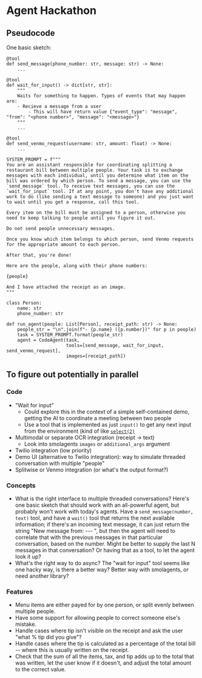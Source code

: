 # Agent Hackathon

## Pseudocode

One basic sketch:

```
@tool
def send_message(phone_number: str, message: str) -> None:
    ...

@tool
def wait_for_input() -> dict[str, str]:
    """
    Waits for something to happen. Types of events that may happen are:
    - Recieve a message from a user
        - This will have return value {"event_type": "message", "from": "<phone number>", "message": "<message>"}
    """
    ...

@tool
def send_venmo_request(username: str, amount: float) -> None:
    ...

SYSTEM_PROMPT = f"""
You are an assistant responsible for coordinating splitting a restaurant bill between multiple people. Your task is to exchange messages with each individual, until you determine what item on the bill was ordered by which person. To send a message, you can use the `send_message` tool. To receive text messages, you can use the `wait_for_input` tool. If at any point, you don't have any additional work to do (like sending a text message to someone) and you just want to wait until you get a response, call this tool.

Every item on the bill must be assigned to a person, otherwise you need to keep talking to people until you figure it out.

Do not send people unnecessary messages.

Once you know which item belongs to which person, send Venmo requests for the appropriate amount to each person.

After that, you're done!

Here are the people, along with their phone numbers:

{people}

And I have attached the receipt as an image.
"""

class Person:
    name: str
    phone_number: str

def run_agent(people: List[Person], receipt_path: str) -> None:
    people_str = "\n".join(f"- {p.name} ({p.number})" for p in people)
    task = SYSTEM_PROMPT.format(people_str)
    agent = CodeAgent(task,
                      tools=[send_message, wait_for_input, send_venmo_request],
                      images=[receipt_path])
```

## To figure out potentially in parallel

### Code

- "Wait for input"
    - Could explore this in the context of a simple self-contained demo, getting the AI to coordinate a meeting between two people
    - Use a tool that is implemented as just `input()` to get any next input from the environment (kind of like [`select(2)`](https://man7.org/linux/man-pages/man2/select.2.html)
- Multimodal or separate OCR integration (receipt -> text)
    - Look into smolagents `images` or `additional_args` argument
- Twilio integration (low priority)
- Demo UI (alternative to Twilio integration): way to simulate threaded conversation with multiple "people"
- Splitwise or Venmo integration (or what's the output format?)

### Concepts

- What is the right interface to multiple threaded conversations? Here's one basic sketch that should work with an all-powerful agent, but probably won't work with today's agents. Have a `send_message(number, text)` tool, and have a `wait()` tool that returns the next available information; if there's an incoming text message, it can just return the string "New message from: <number> --- <contents>", but then the agent will need to correlate that with the previous messages in that particular conversation, based on the number. Might be better to supply the last N messages in that conversation? Or having that as a tool, to let the agent look it up?
- What's the right way to do async? The "wait for input" tool seems like one hacky way, is there a better way? Better way with smolagents, or need another library?

### Features
- Menu items are either payed for by one person, or split evenly between multiple people.
- Have some support for allowing people to correct someone else's mistake.
- Handle cases where tip isn't visible on the receipt and ask the user "what % tip did you give"? 
- Handle cases where the tip is calculated as a percentage of the total bill -- where this is usually written on the receipt.
- Check that the sum of all the items, tax, and tip adds up to the total that was written, let the user know if it doesn't, and adjust the total amount to the correct value.
